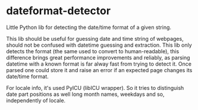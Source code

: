 # dateformat-detector

Little Python lib for detecting the date/time format of a given string.

This lib should be useful for guessing date and time string of webpages, should not be confused with datetime guessing and extraction. This lib only detects the format (the same used to convert to human-readable), this difference brings great performance improvements and reliably, as parsing datetime with a known format is far alway fast from trying to detect it. Once parsed one could store it and raise an error if an expected page changes its date/time format.

For locale info, it's used PyICU (libICU wrapper). So it tries to distinguish date part positions as well long month names, weekdays and so, independently of locale.

